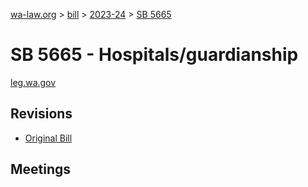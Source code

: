 [wa-law.org](/) > [bill](/bill/) > [2023-24](/bill/2023-24/) > [SB 5665](/bill/2023-24/sb/5665/)

# SB 5665 - Hospitals/guardianship
[leg.wa.gov](https://app.leg.wa.gov/billsummary?BillNumber=5665&Year=2023&Initiative=false)

## Revisions
* [Original Bill](1/)

## Meetings